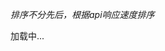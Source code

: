 *排序不分先后，根据api响应速度排序*

<div id="Modules">
    <p>加载中...</p>
</div>


<script>
axios('/info.json').then((dt)=>{
    document.getElementById("Modules").innerHTML = '';
    for(let i in dt.data.modules){
        let tmp = dt.data.modules[i];
        if(tmp.github_check != undefined){
            getGithub(tmp.github_check.owner,tmp.github_check.repo_name);
        }
    }
}).catch(err=>{
    let tg = TGTool();
    tg.error('获取API失败！');
    document.getElementById("Modules").innerHTML = `<div id="err_box">${err}</div>`;
})
</script>
<html>
  
